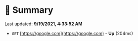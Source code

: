 # 📖 Summary
Last updated: **9/19/2021, 4:33:52 AM**

- `GET` [https://google.com](https://google.com) - **Up** (204ms)
